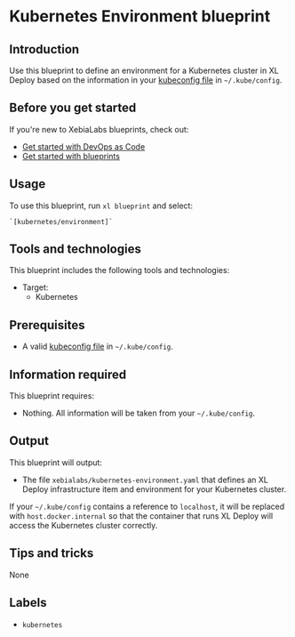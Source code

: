 # Kubernetes Environment blueprint

## Introduction

Use this blueprint to define an environment for a Kubernetes cluster in XL Deploy based on the information in your [kubeconfig file](https://kubernetes.io/docs/concepts/configuration/organize-cluster-access-kubeconfig/) in `~/.kube/config`.

## Before you get started

If you're new to XebiaLabs blueprints, check out:

* [Get started with DevOps as Code](https://docs.xebialabs.com/xl-release/concept/get-started-with-devops-as-code.html)
* [Get started with blueprints](https://docs.xebialabs.com/xl-release/concept/get-started-with-blueprints.html)

## Usage

To use this blueprint, run `xl blueprint` and select:

    `[kubernetes/environment]`

## Tools and technologies

This blueprint includes the following tools and technologies:

* Target:
    * Kubernetes

## Prerequisites

* A valid [kubeconfig file](https://kubernetes.io/docs/concepts/configuration/organize-cluster-access-kubeconfig/) in `~/.kube/config`.

## Information required

This blueprint requires:

* Nothing. All information will be taken from your `~/.kube/config`.

## Output

This blueprint will output:

* The file `xebialabs/kubernetes-environment.yaml` that defines an XL Deploy infrastructure item and environment for your Kubernetes cluster.

If your `~/.kube/config` contains a reference to `localhost`, it will be replaced with `host.docker.internal` so that the container that runs XL Deploy will access the Kubernetes cluster correctly.

## Tips and tricks

None

## Labels

* `kubernetes`
